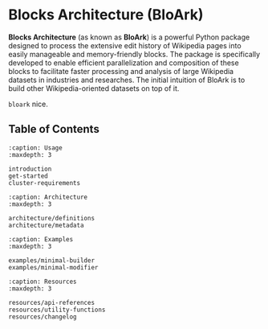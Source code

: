 # Blocks Architecture (BloArk)

**Blocks Architecture** (as known as **BloArk**) is a powerful Python package designed to process the extensive edit history of Wikipedia pages into easily manageable and memory-friendly blocks. The package is specifically developed to enable efficient parallelization and composition of these blocks to facilitate faster processing and analysis of large Wikipedia datasets in industries and researches. The initial intuition of BloArk is to build other Wikipedia-oriented datasets on top of it.

`bloark` nice.

## Table of Contents

```{toctree}
:caption: Usage
:maxdepth: 3

introduction
get-started
cluster-requirements
```

```{toctree}
:caption: Architecture
:maxdepth: 3

architecture/definitions
architecture/metadata
```

```{toctree}
:caption: Examples
:maxdepth: 3

examples/minimal-builder
examples/minimal-modifier
```

```{toctree}
:caption: Resources
:maxdepth: 3

resources/api-references
resources/utility-functions
resources/changelog
```
